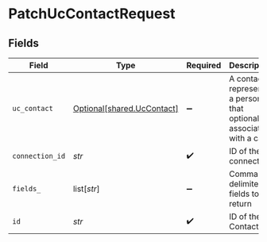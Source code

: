 # PatchUcContactRequest


## Fields

| Field                                                                   | Type                                                                    | Required                                                                | Description                                                             |
| ----------------------------------------------------------------------- | ----------------------------------------------------------------------- | ----------------------------------------------------------------------- | ----------------------------------------------------------------------- |
| `uc_contact`                                                            | [Optional[shared.UcContact]](../../models/shared/uccontact.md)          | :heavy_minus_sign:                                                      | A contact represents a person that optionally is associated with a call |
| `connection_id`                                                         | *str*                                                                   | :heavy_check_mark:                                                      | ID of the connection                                                    |
| `fields_`                                                               | list[*str*]                                                             | :heavy_minus_sign:                                                      | Comma-delimited fields to return                                        |
| `id`                                                                    | *str*                                                                   | :heavy_check_mark:                                                      | ID of the Contact                                                       |